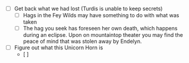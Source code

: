 - [ ] Get back what we had lost (Turdis is unable to keep secrets)
	- [ ] Hags in the Fey Wilds may have something to do with what was taken
	- [ ] The hag you seek has foreseen her own death, which happens during an eclipse. Upon on mountaintop theater you may find the peace of mind that was stolen away by Endelyn.
- [ ] Figure out what this Unicorn Horn is
	- [ ]